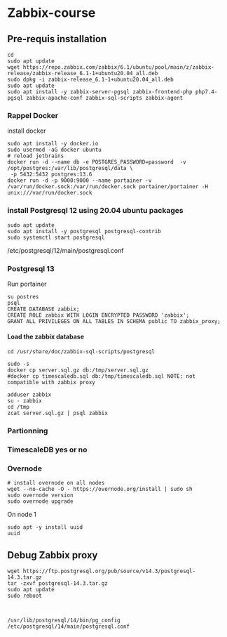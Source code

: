 # Zabbix-course

## Pre-requis installation
```shell
cd
sudo apt update
wget https://repo.zabbix.com/zabbix/6.1/ubuntu/pool/main/z/zabbix-release/zabbix-release_6.1-1+ubuntu20.04_all.deb
sudo dpkg -i zabbix-release_6.1-1+ubuntu20.04_all.deb
sudo apt update
sudo apt install -y zabbix-server-pgsql zabbix-frontend-php php7.4-pgsql zabbix-apache-conf zabbix-sql-scripts zabbix-agent
```
### Rappel Docker
install docker   
```shell
sudo apt install -y docker.io
sudo usermod -aG docker ubuntu
# reload jetbrains
docker run -d --name db -e POSTGRES_PASSWORD=password  -v /opt/postgres:/var/lib/postgresql/data \
 -p 5432:5432 postgres:13.6
docker run -d -p 9000:9000 --name portainer -v /var/run/docker.sock:/var/run/docker.sock portainer/portainer -H unix:///var/run/docker.sock
``` 
### install Postgresql 12 using 20.04 ubuntu packages 
```shell
sudo apt update
sudo apt install -y postgresql postgresql-contrib
sudo systemctl start postgresql
```
/etc/postgresql/12/main/postgresql.conf


### Postgresql 13
Run portainer  
```shell
su postres
psql
CREATE DATABASE zabbix;
CREATE ROLE zabbix WITH LOGIN ENCRYPTED PASSWORD 'zabbix';
GRANT ALL PRIVILEGES ON ALL TABLES IN SCHEMA public TO zabbix_proxy;
```
#### Load the zabbix database 
```shell
cd /usr/share/doc/zabbix-sql-scripts/postgresql

sudo -s
docker cp server.sql.gz db:/tmp/server.sql.gz
#docker cp timescaledb.sql db:/tmp/timescaledb.sql NOTE: not compatible with zabbix proxy

adduser zabbix 
su - zabbix 
cd /tmp
zcat server.sql.gz | psql zabbix 
```
### Partionning 


### TimescaleDB yes or no 



### Overnode 
```
# install overnode on all nodes
wget --no-cache -O - https://overnode.org/install | sudo sh
sudo overnode version
sudo overnode upgrade
```
On node 1 
```
sudo apt -y install uuid
uuid

```
## Debug Zabbix proxy 
```shell
wget https://ftp.postgresql.org/pub/source/v14.3/postgresql-14.3.tar.gz
tar -zxvf postgresql-14.3.tar.gz 
sudo apt update
sudo reboot



/usr/lib/postgresql/14/bin/pg_config
/etc/postgresql/14/main/postgresql.conf

```
